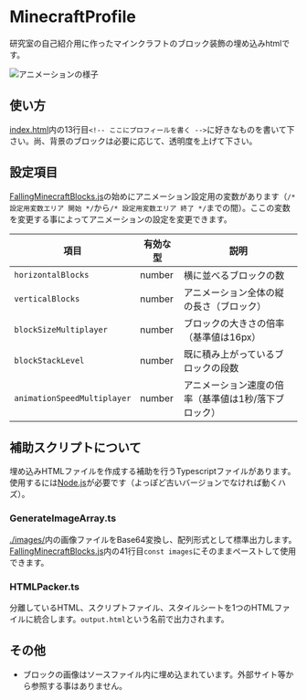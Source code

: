# MinecraftProfile
研究室の自己紹介用に作ったマインクラフトのブロック装飾の埋め込みhtmlです。

![アニメーションの様子](README_images/メイン.gif)

## 使い方
[index.html](./index.html)内の13行目`<!-- ここにプロフィールを書く -->`に好きなものを書いて下さい。尚、背景のブロックは必要に応じて、透明度を上げて下さい。

## 設定項目
[FallingMinecraftBlocks.js](./FallingMinecraftBlocks.js)の始めにアニメーション設定用の変数があります（`/* 設定用変数エリア 開始 */`から`/* 設定用変数エリア 終了 */`までの間）。ここの変数を変更する事によってアニメーションの設定を変更できます。

| 項目 | 有効な型 | 説明 |
| - | - | - |
| `horizontalBlocks` | number | 横に並べるブロックの数 |
| `verticalBlocks` | number | アニメーション全体の縦の長さ（ブロック） |
| `blockSizeMultiplayer` | number | ブロックの大きさの倍率（基準値は16px） |
| `blockStackLevel` | number | 既に積み上がっているブロックの段数 |
| `animationSpeedMultiplayer` | number | アニメーション速度の倍率（基準値は1秒/落下ブロック） |

## 補助スクリプトについて
埋め込みHTMLファイルを作成する補助を行うTypescriptファイルがあります。使用するには[Node.js](https://nodejs.org/ja)が必要です（よっぽど古いバージョンでなければ動くハズ）。

### GenerateImageArray.ts
[./images/](./images/)内の画像ファイルをBase64変換し、配列形式として標準出力します。[FallingMinecraftBlocks.js](./FallingMinecraftBlocks.js)内の41行目`const images`にそのままペーストして使用できます。

### HTMLPacker.ts
分離しているHTML、スクリプトファイル、スタイルシートを1つのHTMLファイルに統合します。`output.html`という名前で出力されます。

## その他
- ブロックの画像はソースファイル内に埋め込まれています。外部サイト等から参照する事はありません。